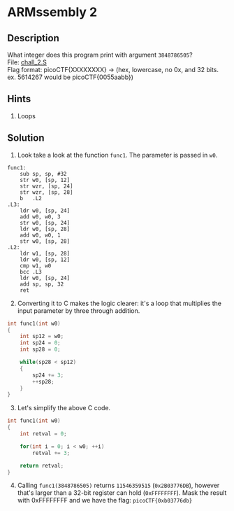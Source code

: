 # ARMssembly 2
## Description
What integer does this program print with argument `3848786505`?  
File: [chall_2.S](chall_2.S)  
Flag format: picoCTF{XXXXXXXX} -> (hex, lowercase, no 0x, and 32 bits. ex. 5614267 would be picoCTF{0055aabb})
## Hints
1. Loops
## Solution
1. Look take a look at the function `func1`. The parameter is passed in `w0`.
```arm
func1:
	sub	sp, sp, #32
	str	w0, [sp, 12]
	str	wzr, [sp, 24]
	str	wzr, [sp, 28]
	b	.L2
.L3:
	ldr	w0, [sp, 24]
	add	w0, w0, 3
	str	w0, [sp, 24]
	ldr	w0, [sp, 28]
	add	w0, w0, 1
	str	w0, [sp, 28]
.L2:
	ldr	w1, [sp, 28]
	ldr	w0, [sp, 12]
	cmp	w1, w0
	bcc	.L3
	ldr	w0, [sp, 24]
	add	sp, sp, 32
	ret
```
2. Converting it to C makes the logic clearer: it's a loop that multiplies the input parameter by three through addition.
```c
int func1(int w0)
{
	int sp12 = w0;
	int sp24 = 0;
	int sp28 = 0;

	while(sp28 < sp12)
	{
		sp24 += 3;
		++sp28;
	}
}
```
3. Let's simplify the above C code.
```c
int func1(int w0)
{
	int retval = 0;

	for(int i = 0; i < w0; ++i)
		retval += 3;

	return retval;
}
```
4. Calling `func1(3848786505)` returns `11546359515` (`0x2B03776DB`), however that's larger than a 32-bit register can hold (`0xFFFFFFFF`). Mask the result with 0xFFFFFFFF and we have the flag: `picoCTF{0xb03776db}`
